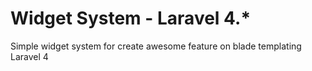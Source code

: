 Widget System - Laravel 4.*
======

Simple widget system for create awesome feature on blade templating Laravel 4
